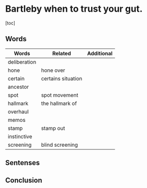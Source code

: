 # Bartleby when to trust your gut.

<!--
from: The Economist August 20th 2022
date: 2022.11.13
tags: 
-->

[toc]

## Words

| Words        | Related            | Additional |
|--------------|--------------------|------------|
| deliberation |                    |            |
| hone         | hone over          |            |
| certain      | certains situation |            |
| ancestor     |                    |            |
| spot         | spot movement      |            |
| hallmark     | the hallmark of    |            |
| overhaul     |                    |            |
| memos        |                    |            |
| stamp        | stamp out          |            |
| instinctive  |                    |            |
| screening    | blind screening    |            |



## Sentenses


## Conclusion



